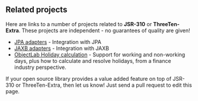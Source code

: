 ## Related projects

Here are links to a number of projects related to **JSR-310** or **ThreeTen-Extra**.
These projects are independent - no guarantees of quality are given!

* [JPA adapters](https://github.com/marschall/threeten-jpa) - Integration with JPA
* [JAXB adapters](https://github.com/threeten-jaxb/threeten-jaxb) - Integration with JAXB
* [ObjectLab Holiday calculation](http://objectlabkit.sourceforge.net/) - Support for working and non-working days, plus how to calculate and resolve holidays, from a finance industry perspective.

If your open source library provides a value added feature on top of JSR-310 or ThreeTen-Extra,
then let us know! Just send a pull request to edit this page.
